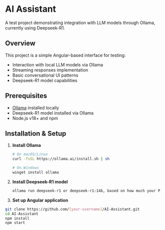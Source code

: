 # AI Assistant

A test project demonstrating integration with LLM models through Ollama, currently using Deepseek-R1.

## Overview

This project is a simple Angular-based interface for testing:
- Interaction with local LLM models via Ollama
- Streaming responses implementation
- Basic conversational UI patterns
- Deepseek-R1 model capabilities

## Prerequisites

- [Ollama](https://ollama.ai/) installed locally
- Deepseek-R1 model installed via Ollama
- Node.js v18+ and npm

## Installation & Setup

1. **Install Ollama**
   ```bash
   # On macOS/Linux
   curl -fsSL https://ollama.ai/install.sh | sh

   # On Windows
   winget install ollama

2. **Install Deepseek-R1 model**
   ```bash
   ollama run deepseek-r1 or deepseek-r1:14b, based on how much your PC is powerful
3. **Set up Angular application**
  ```bash
  git clone https://github.com/[your-username]/AI-Assistant.git
  cd AI-Assistant
  npm install
  npm start
